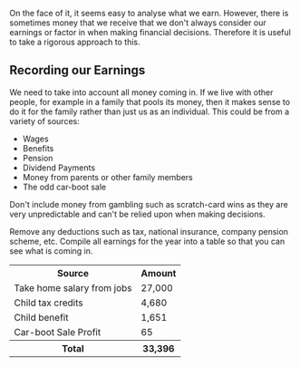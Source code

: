 On the face of it, it seems easy to analyse what we earn.  However, there is sometimes money that we receive that we don't always consider our earnings or factor in when making financial decisions.  Therefore it is useful to take a rigorous approach to this.

## Recording our Earnings

We need to take into account all money coming in.  If we live with other people, for example in a family that pools its money, then it makes sense to do it for the family rather than just us as an individual.  This could be from a variety of sources:

* Wages
* Benefits
* Pension
* Dividend Payments
* Money from parents or other family members
* The odd car-boot sale

Don't include money from gambling such as scratch-card wins as they are very unpredictable and can't be relied upon when making decisions.

Remove any deductions such as tax, national insurance, company pension scheme, etc.  Compile all earnings for the year into a table so that you can see what is coming in.

<table class="table table-bordered hand-written">
  <tr><th>Source</th><th>Amount</th></tr>
  <tr><td>Take home salary from jobs</td><td class="text-right">27,000</td></tr>
  <tr><td>Child tax credits</td><td class="text-right">4,680</td></tr>
  <tr><td>Child benefit</td><td class="text-right">1,651</td></tr>
  <tr><td>Car-boot Sale Profit</td><td class="text-right">65</td></tr>
  <tr><th>Total</th><th class="text-right">33,396</th></tr>
</table>

